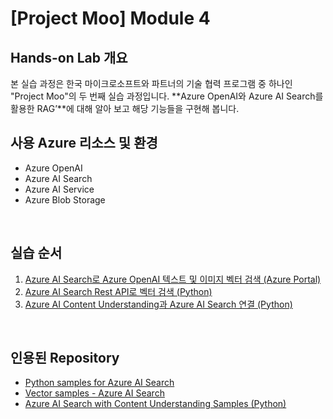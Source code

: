# [Project Moo] Module 4

## Hands-on Lab 개요

본 실습 과정은 한국 마이크로소프트와 파트너의 기술 협력 프로그램 중 하나인 "Project Moo"의 두 번째 실습 과정입니다. **Azure OpenAI와 Azure AI Search를 활용한 RAG’**에 대해 알아 보고 해당 기능들을 구현해 봅니다. 
<br/>

## 사용 Azure 리소스 및 환경

* Azure OpenAI
* Azure AI Search 
* Azure AI Service
* Azure Blob Storage
<br/>

## 실습 순서

1. [Azure AI Search로 Azure OpenAI 텍스트 및 이미지 벡터 검색 (Azure Portal)](https://github.com/mnrvacho/ProjectMooModule4/blob/main/1.%20Azure%20OpenAI%20-%20Text%20and%20image%20Vector%20Search%20(Azure%20Portal).md)
2. [Azure AI Search Rest API로 벡터 검색 (Python)](https://github.com/mnrvacho/ProjectMooModule4/blob/main/2.%20Vector%20Search%20-%20Rest%20API.md) 
3. [Azure AI Content Understanding과 Azure AI Search 연결 (Python)](https://github.com/mnrvacho/ProjectMooModule4/blob/main/3.%20Azure%20Content%20Understanding%20-%20Rest%20API.md) 

<br/>  


## 인용된 Repository

* [Python samples for Azure AI Search](https://github.com/Azure-Samples/azure-search-python-samples/)
* [Vector samples - Azure AI Search](https://github.com/Azure/azure-search-vector-samples)
* [Azure AI Search with Content Understanding Samples (Python)](https://github.com/Azure-Samples/azure-ai-search-with-content-understanding-python)
<br/>  
